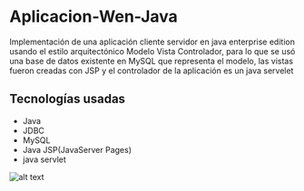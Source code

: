 # Aplicacion-Wen-Java

Implementación de una aplicación cliente servidor en java enterprise edition usando el estilo arquitectónico Modelo Vista Controlador, 
para lo que se usó una base de datos existente en MySQL que representa el modelo, 
las vistas fueron creadas con JSP y el controlador de la aplicación es un java servelet   

## Tecnologías usadas
* Java
* JDBC
* MySQL
* Java JSP(JavaServer Pages)
* java servlet

![alt text](https://github.com/CarlosDev88/Aplicacion-Wen-Java/blob/main/captura/captura.gif)
